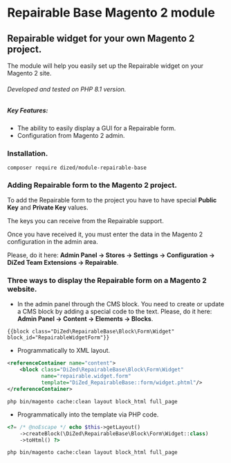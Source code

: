 # Repairable Base Magento 2 module

## Repairable widget for your own Magento 2 project.

The module will help you easily set up the Repairable widget on your Magento 2 site.

###### Developed and tested on PHP 8.1 version.

##### Key Features:

- The ability to easily display a GUI for a Repairable form.
- Configuration from Magento 2 admin.

### Installation.

```code
composer require dized/module-repairable-base
```

### Adding Repairable form to the Magento 2 project.

To add the Repairable form to the project you have to have special **Public Key** and **Private Key** values.

The keys you can receive from the Repairable support.

Once you have received it, you must enter the data in the Magento 2 configuration in the admin area.

Please, do it here: **Admin Panel -> Stores -> Settings -> Configuration -> DiZed Team Extensions -> Repairable**.

### Three ways to display the Repairable form on a Magento 2 website.

- In the admin panel through the CMS block. You need to create or update a CMS block by adding a special code to the text. Please, do it here: **Admin Panel -> Content -> Elements -> Blocks**.

```text
{{block class="DiZed\RepairableBase\Block\Form\Widget" block_id="RepairableWidgetForm"}}
```

- Programmatically to XML layout.

```xml
<referenceContainer name="content">
    <block class="DiZed\RepairableBase\Block\Form\Widget"
           name="repairable.widget.form"
           template="DiZed_RepairableBase::form/widget.phtml"/>
</referenceContainer>
```

```text
php bin/magento cache:clean layout block_html full_page
```

- Programmatically into the template via PHP code.

```php
<?= /* @noEscape */ echo $this->getLayout()
    ->createBlock(\DiZed\RepairableBase\Block\Form\Widget::class)
    ->toHtml() ?>
```

```text
php bin/magento cache:clean layout block_html full_page
```
